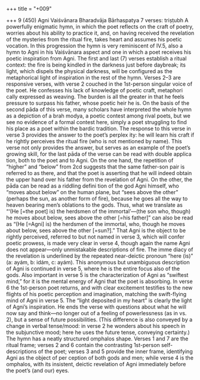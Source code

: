 +++
title = "+009"

+++
9 (450)
Agni Vaiśvānara
Bharadvāja Bārhaspatya
7 verses: triṣṭubh
A powerfully enigmatic hymn, in which the poet reflects on the craft of poetry,  worries about his ability to practice it, and, on having received the revelation of  the mysteries from the ritual fire, takes heart and assumes his poetic vocation.  In this progression the hymn is very reminiscent of IV.5, also a hymn to Agni  in his Vaiśvānara aspect and one in which a poet receives his poetic inspiration  from Agni.
The first and last (7) verses establish a ritual context: the fire is being kindled  in the darkness just before daybreak; its light, which dispels the physical darkness,  will be configured as the metaphorical light of inspiration in the rest of the hymn.  Verses 2–3 are responsive verses, with verse 2 couched in the 1st-person singular  voice of the poet. He confesses his lack of knowledge of poetic craft, metaphori
cally expressed as weaving. The burden is all the greater in that he feels pressure to  surpass his father, whose poetic heir he is. On the basis of the second pāda of this  verse, many scholars have interpreted the whole hymn as a depiction of a brah modya, a poetic contest among rival poets, but we see no evidence of a formal  contest here, simply a poet struggling to find his place as a poet within the bardic  tradition.
The response to this verse in verse 3 provides the answer to the poet’s perplex ity: he will learn his craft if he rightly perceives the ritual fire (who is not mentioned  by name). This verse not only provides the answer, but serves as an example of the  poet’s growing skill, for the last pāda of the verse can be read with double applica tion, both to the poet and to Agni. On the one hand, the repetition of “higher” and  “below” from 2cd suggests that the same father-son pair is referred to as there, and  that the poet is asserting that he will indeed obtain the upper hand over his father  from the revelation of Agni. On the other, the pāda can be read as a riddling defini tion of the god Agni himself, who “moves about below” on the human plane, but  “sees above the other” (perhaps the sun, as another form of fire), because he goes  all the way to heaven bearing men’s oblations to the gods. Thus, what we translate  as “‘(He [=the poet] is) the herdsmen of the immortal’—(the son who, though) he  moves about below, sees above the other [=his father]” can also be read as “(He  [=Agni] is) the herdsmen of the immortal, who, though he moves about below, sees  above the other [=sun?].” That Agni is the object to be rightly perceived, referred to but not named in verse  3, which will confer poetic prowess, is made very clear in verse 4, though again the  name Agni does not appear—only unmistakable descriptions of fire. The imme diacy of the revelation is underlined by the repeated near-deictic pronoun “here  (is)” (a: ayám, b: idám, c: ayám). This anonymous but unambiguous description  of Agni is continued in verse 5, where he is the entire focus also of the gods. Also  important in verse 5 is the characterization of Agni as “swiftest mind,” for it is the  mental energy of Agni that the poet is absorbing.
In verse 6 the 1st-person poet returns, and with clear excitement testifies to the  new flights of his poetic perception and imagination, matching the swift-flying  mind of Agni in verse 5. The “light deposited in my heart” is clearly the light of  Agni’s inspiration. He ends the verse with questions about what he will now say and  think—no longer out of a feeling of powerlessness (as in vs. 2), but a sense of future  possibilities. (This difference is also conveyed by a change in verbal tense/mood: in  verse 2 he wonders about his speech in the subjunctive mood; here he uses the future  tense, conveying certainty.)
The hymn has a neatly structured omphalos shape. Verses 1 and 7 are the ritual  frame; verses 2 and 6 contain the contrasting 1st-person self-descriptions of the  poet; verses 3 and 5 provide the inner frame, identifying Agni as the object of per ception of both gods and men; while verse 4 is the omphalos, with its insistent,  deictic revelation of Agni immediately before the poet’s (and our) eyes.